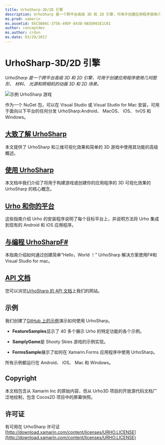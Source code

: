 ```yaml
---
title: UrhoSharp-3D/2D 引擎
description: UrhoSharp 是一个跨平台高级 3D 和 2D 引擎，可用于创建应用程序使用几何图形、 材料、 光源和照相机的动画 3D 和 2D 场景。
ms.prod: xamarin
ms.assetid: E6C5B86C-3756-49DF-843B-0B3D981E1C01
author: conceptdev
ms.author: crdun
ms.date: 03/29/2017
---
```

# <a name="urhosharp---3d2d-engine"></a>UrhoSharp-3D/2D 引擎

_UrhoSharp 是一个跨平台高级 3D 和 2D 引擎，可用于创建应用程序使用几何图形、 材料、 光源和照相机的动画 3D 和 2D 场景。_

![示例 UrhoSharp 游戏](images/video.gif)

作为一个 NuGet 包，可以在 Visual Studio 或 Visual Studio for Mac 安装，可用于面向以下平台的任何分发 UrhoSharp:Android、 MacOS、 iOS、 tvOS 和 Windows。

## <a name="an-introduction-to-urhosharpgraphics-gamesurhosharpintroductionmd"></a>[大致了解 UrhoSharp](~/graphics-games/urhosharp/introduction.md)

本文提供了 UrhoSharp 和三维可视化效果和简单的 3D 游戏中使用其功能的高级概述。

## <a name="using-urhosharpgraphics-gamesurhosharpusingmd"></a>[使用 UrhoSharp](~/graphics-games/urhosharp/using.md)

本文档中我们介绍了将用于构建游戏或创建你的应用程序的 3D 可视化效果的 UrhoSharp 的核心概念。

## <a name="urho-and-your-platformgraphics-gamesurhosharpplatformindexmd"></a>[Urho 和你的平台](~/graphics-games/urhosharp/platform/index.md)

这些指南介绍 Urho 的安装程序说明了每个目标平台上，并说明方法将 Urho 集成到现有的 Android 和 iOS 应用程序。

## <a name="programming-urhosharp-with-fgraphics-gamesurhosharpfsharpmd"></a>[与编程 UrhoSharpF#](~/graphics-games/urhosharp/fsharp.md)

本指南介绍如何通过创建简单"Hello，World ！" UrhoSharp 解决方案使用F#和 Visual Studio for mac。

## <a name="api-documentationhttpsdeveloperxamarincomapirooturho"></a>[API 文档](https://developer.xamarin.com/api/root/Urho/)

您可以浏览[UrhoSharp 的 API 文档](https://developer.xamarin.com/api/root/Urho/)上我们的网站。

## <a name="samples"></a>示例

我们创建了[GitHub 上的示例](https://github.com/xamarin/urho-samples)演示如何使用 UrhoSharp。

- **FeatureSamples**显示了 40 多个展示 Urho 的特定功能的各个示例。

- **SamplyGame**是 Shooty Skies 游戏的示例实现。

- **FormsSample**展示了如何在 Xamarin.Forms 应用程序中使用 UrhoSharp。

所有示例都运行在 Android、 iOS、 Mac 和 Windows。

## <a name="copyright"></a>Copyright

本文档包含从 Xamarin Inc 的原始内容，但从 Urho3D 项目的开放源代码文档广泛地绘制，包含 Cocos2D 项目中的屏幕快照。

## <a name="license"></a>许可证

有可用在 UrhoSharp 许可证 [http://download.xamarin.com/content/licenses/URHO.LICENSE](http://download.xamarin.com/content/licenses/URHO.LICENSE)

